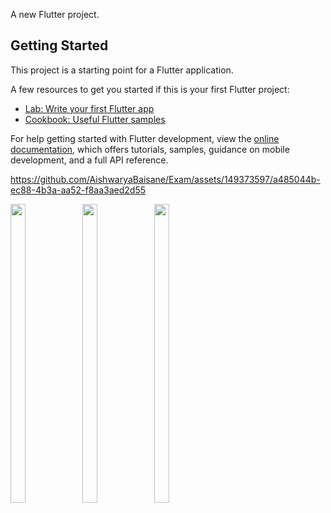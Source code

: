 

A new Flutter project.

## Getting Started

This project is a starting point for a Flutter application.

A few resources to get you started if this is your first Flutter project:

- [Lab: Write your first Flutter app](https://docs.flutter.dev/get-started/codelab)
- [Cookbook: Useful Flutter samples](https://docs.flutter.dev/cookbook)

For help getting started with Flutter development, view the
[online documentation](https://docs.flutter.dev/), which offers tutorials,
samples, guidance on mobile development, and a full API reference.


  <source src="" type="video/mp4" />


https://github.com/AishwaryaBaisane/Exam/assets/149373597/a485044b-ec88-4b3a-aa52-f8aa3aed2d55


<p>
   <img src="https://github.com/AishwaryaBaisane/Exam/assets/149373597/a81c4ab4-8328-4261-a6d1-6f055117d4cc" width="22%" Height="35%">
    <img src="https://github.com/AishwaryaBaisane/Exam/assets/149373597/4be381fe-1a38-4a64-8a81-f25e4d540aff" width="22%" Height="35%">
    <img src="https://github.com/AishwaryaBaisane/Exam/assets/149373597/23ccb2a4-68cb-40d2-83d4-9bc2c6be4461" width="22%" Height="35%">
</p>

